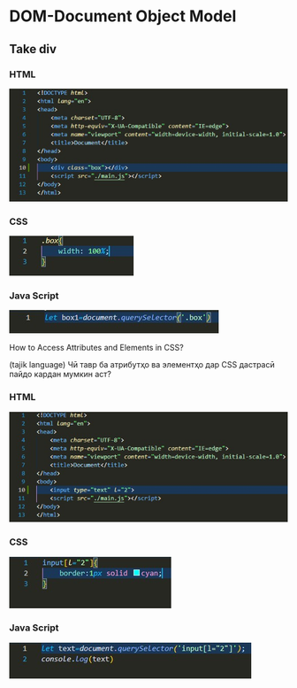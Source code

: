 # DOM-Document Object Model

## Take div 

### HTML

![](./img/html.jpg)

### CSS

![](./img/css.jpg)

### Java Script

![](./img/java%20script.jpg)


How to Access Attributes and Elements in CSS?

(tajik language)
Чӣ тавр ба атрибутҳо ва элементҳо дар CSS дастрасӣ пайдо кардан мумкин аст?

### HTML

![](./img/html2.jpg)

### CSS

![](./img/css2.jpg)

### Java Script

![](./img/java%20script2.jpg)








